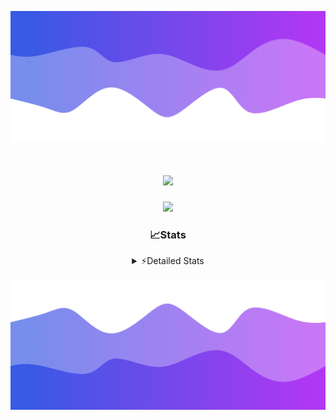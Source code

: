 ![Header](./header.png)
<div align="center">

<h1 align="center">
  <a href="https://git.io/typing-svg">
    <img src="https://readme-typing-svg.herokuapp.com/?lines=Hello,+There!+%F0%9F%91%8B;This+is+chicho.;Owner+on+Ocean;&center=true&size=25">
  </a>
</h1>
  
<p align="center">
  <img src="https://lanyard.cnrad.dev/api/852683595378196480" />
</p>

### 📈Stats
<details>
    <summary> ⚡Detailed Stats</summary>
    <br/>

<!--START_SECTION:waka-->
![Code Time](http://img.shields.io/badge/Code%20Time-590%20hrs%2022%20mins-blue)

![Profile Views](http://img.shields.io/badge/Profile%20Views-4-blue)

**🐱 My GitHub Data** 

> 📦 44.1 kB Used in GitHub's Storage 
 > 
> 🏆 54 Contributions in the Year 2023
 > 
> 🚫 Not Opted to Hire
 > 
> 📜 13 Public Repositories 
 > 
> 🔑 7 Private Repositories 
 > 
**I'm a Night 🦉** 

```text
🌞 Morning                17 commits          █░░░░░░░░░░░░░░░░░░░░░░░░   04.79 % 
🌆 Daytime                40 commits          ███░░░░░░░░░░░░░░░░░░░░░░   11.27 % 
🌃 Evening                155 commits         ███████████░░░░░░░░░░░░░░   43.66 % 
🌙 Night                  143 commits         ██████████░░░░░░░░░░░░░░░   40.28 % 
```
📅 **I'm Most Productive on Tuesday** 

```text
Monday                   19 commits          █░░░░░░░░░░░░░░░░░░░░░░░░   05.35 % 
Tuesday                  102 commits         ███████░░░░░░░░░░░░░░░░░░   28.73 % 
Wednesday                63 commits          ████░░░░░░░░░░░░░░░░░░░░░   17.75 % 
Thursday                 48 commits          ███░░░░░░░░░░░░░░░░░░░░░░   13.52 % 
Friday                   41 commits          ███░░░░░░░░░░░░░░░░░░░░░░   11.55 % 
Saturday                 31 commits          ██░░░░░░░░░░░░░░░░░░░░░░░   08.73 % 
Sunday                   51 commits          ████░░░░░░░░░░░░░░░░░░░░░   14.37 % 
```


📊 **This Week I Spent My Time On** 

```text
🕑︎ Time Zone: America/Argentina/Buenos_Aires

💬 Programming Languages: 
JavaScript               5 hrs 12 mins       ██████████████░░░░░░░░░░░   55.92 % 
HTML                     2 hrs 35 mins       ███████░░░░░░░░░░░░░░░░░░   27.89 % 
Python                   1 hr 22 mins        ████░░░░░░░░░░░░░░░░░░░░░   14.80 % 
JSON                     7 mins              ░░░░░░░░░░░░░░░░░░░░░░░░░   01.27 % 
Other                    0 secs              ░░░░░░░░░░░░░░░░░░░░░░░░░   00.06 % 

🔥 Editors: 
VS Code                  9 hrs 19 mins       █████████████████████████   100.00 % 

🐱‍💻 Projects: 
Backend                  4 hrs 56 mins       █████████████░░░░░░░░░░░░   52.98 % 
Unknown Project          4 hrs 22 mins       ████████████░░░░░░░░░░░░░   47.02 % 

💻 Operating System: 
Windows                  9 hrs 19 mins       █████████████████████████   100.00 % 
```

**I Mostly Code in JavaScript** 

```text
JavaScript               10 repos            ████████░░░░░░░░░░░░░░░░░   33.33 % 
HTML                     5 repos             ████░░░░░░░░░░░░░░░░░░░░░   16.67 % 
CSS                      4 repos             ███░░░░░░░░░░░░░░░░░░░░░░   13.33 % 
C#                       2 repos             ██░░░░░░░░░░░░░░░░░░░░░░░   06.67 % 
Batchfile                1 repo              █░░░░░░░░░░░░░░░░░░░░░░░░   03.33 % 
```




 Last Updated on 24/12/2023 19:09:48 UTC
<!--END_SECTION:waka-->
</details>

![Footer](./footer.png)
